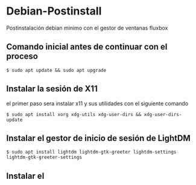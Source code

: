 # Debian-Postinstall
Postinstalación debian minimo con el gestor de ventanas fluxbox
## Comando inicial antes de continuar con el proceso
```
$ sudo apt update && sudo apt upgrade
```
## Instalar la sesión de X11 
el primer paso sera instalar x11 y sus utilidades con el siguiente comando
```
$ sudo apt install xorg xdg-utils xdg-user-dirs && xdg-user-dirs-update
```
## Instalar el gestor de inicio de sesión de LightDM
```
$ sudo apt install lightdm lightdm-gtk-greeter lightdm-settings lightdm-gtk-greeter-settings
```
## Instalar el 
